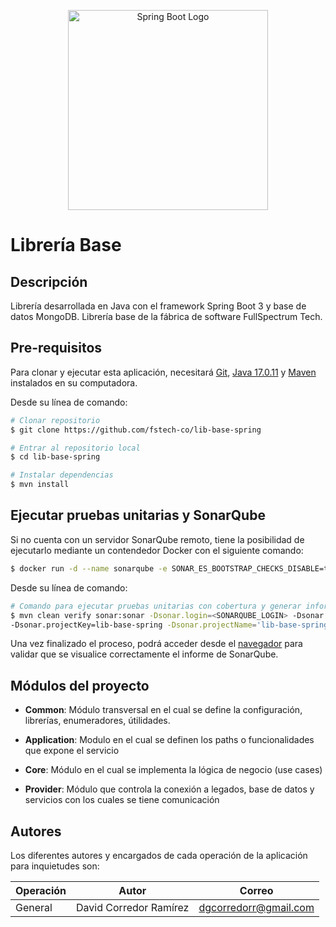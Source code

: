 <p align="center">
  <a href="https://spring.io/projects/spring-boot" target="blank"><img src="https://upload.wikimedia.org/wikipedia/commons/thumb/4/44/Spring_Framework_Logo_2018.svg/2560px-Spring_Framework_Logo_2018.svg.png" width="320" alt="Spring Boot Logo" /></a>
</p>

# **Librería Base**

## **Descripción**
Librería desarrollada en Java con el framework Spring Boot 3 y base de datos MongoDB. Librería base de la fábrica de software FullSpectrum Tech.

## **Pre-requisitos**
Para clonar y ejecutar esta aplicación, necesitará [Git](https://git-scm.com), [Java 17.0.11](https://www.oracle.com/java/technologies/javase/jdk17-archive-downloads.html) y [Maven](https://maven.apache.org/download.cgi) instalados en su computadora. 

Desde su línea de comando:

```bash
# Clonar repositorio
$ git clone https://github.com/fstech-co/lib-base-spring

# Entrar al repositorio local
$ cd lib-base-spring

# Instalar dependencias
$ mvn install
```

## **Ejecutar pruebas unitarias y SonarQube**

Si no cuenta con un servidor SonarQube remoto, tiene la posibilidad de ejecutarlo mediante un contendedor Docker con el siguiente comando:

```bash
$ docker run -d --name sonarqube -e SONAR_ES_BOOTSTRAP_CHECKS_DISABLE=true -p 9000:9000 sonarqube:latest
```

Desde su línea de comando:

```bash
# Comando para ejecutar pruebas unitarias con cobertura y generar informe herramienta SonarQube
$ mvn clean verify sonar:sonar -Dsonar.login=<SONARQUBE_LOGIN> -Dsonar.password=<SONARQUBE_PASSWORD>
-Dsonar.projectKey=lib-base-spring -Dsonar.projectName='lib-base-spring' -Dsonar.host.url=<SONARQUBE_URL>
```
Una vez finalizado el proceso, podrá acceder desde el [navegador](http://localhost:9000/projects?sort=name) para validar que se visualice correctamente el informe de SonarQube.

## **Módulos del proyecto**

- **Common**:
  Módulo transversal en el cual se define la configuración, librerías, enumeradores, útilidades.

- **Application**:
  Modulo en el cual se definen los paths o funcionalidades que expone el servicio

- **Core**:
  Módulo en el cual se implementa la lógica de negocio (use cases)

- **Provider**:
  Módulo que controla la conexión a legados, base de datos y servicios con los cuales se tiene comunicación

## **Autores**
Los diferentes autores y encargados de cada operación de la aplicación para inquietudes son:

| Operación             | Autor                  | Correo                    |
| --------------------- |------------------------|---------------------------|
| General               | David Corredor Ramírez | dgcorredorr@gmail.com |